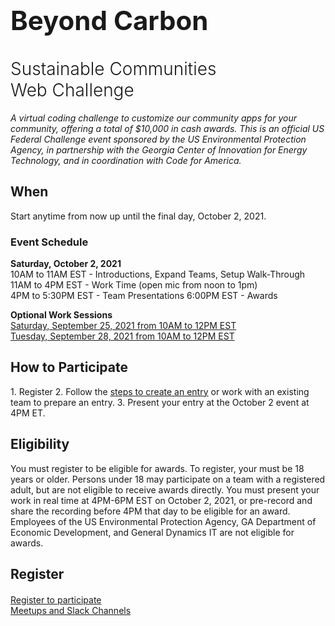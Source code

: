 <!-- MOVED TO Community/Challenge/README.md -->

<h3><span style="white-space:nowrap; font-size: 42px; line-height: 1em">Beyond Carbon</span></h3>

<h1 style="font-weight:300">Sustainable Communities <span style="white-space:nowrap">Web Challenge</span></h1>

<i>A virtual coding challenge to customize our community apps for your community, offering a total of $10,000 in cash awards. This is an official US Federal Challenge event sponsored by the US Environmental Protection Agency, in partnership with the Georgia Center of Innovation for Energy Technology, and in coordination with Code for America.</i>

<h2>When</h2>
Start anytime from now up until the final day, October 2, 2021.

<h3>Event Schedule</h3>

<b>Saturday, October 2, 2021</b>  
10AM to 11AM EST - Introductions, Expand Teams, Setup Walk-Through  
11AM to 4PM EST - Work Time (open mic from noon to 1pm)  
4PM to 5:30PM EST - Team Presentations
6:00PM EST - Awards

<b>Optional Work Sessions</b><br>
<a href="../../community/challenge/meetups/">Saturday, September 25, 2021 from 10AM to 12PM EST</a><br>
<a href="../../community/challenge/meetups/">Tuesday, September 28, 2021 from 10AM to 12PM EST</a><br>

<h2>How to Participate</h2>
1. Register
2. Follow the <a href="#introlist">steps to create an entry</a> or work with an existing team to prepare an entry.
3. Present your entry at the October 2 event at 4PM ET.

<h2>Eligibility</h2>
You must register to be eligible for awards. To register, your must be 18 years or older. Persons under 18 may participate on a team with a registered adult, but are not eligible to receive awards directly. You must present your work in real time at 4PM-6PM EST on October 2, 2021, or pre-record and share the recording before 4PM that day to be eligible for an award. Employees of the US Environmental Protection Agency, GA Department of Economic Development, and General Dynamics IT are not eligible for awards.

<!--
Join us at an upcoming <a href="meetups/">meetup</a> to get involved! Final presentations will be Saturday, October 2, 2021. You can get started today!<br>

 in our fall event presented by the U.S. EPA in partnership with the Georgia Department of Economic Development Centers of Innovation and <a href="https://www.codeforamerica.org/" target="_parent" style="white-space: nowrap;">Code for America</a>.   

You can compete from anywhere in the world. We're building additions to the <a href="https://www.epa.gov" target="_parent">US Environmental Protection Agency's&nbsp;(EPA)</a> model for states called 
<a href="https://www.epa.gov/land-research/us-environmentally-extended-input-output-useeio-models" target="_blank">USEEIO</a> along with local data to provide [Tools for Communities](../../io/communities/) using [Embeddable IO Widgets](../../io/charts/)

-->
 
<!-- with an eye toward providing location-based add-ons to [BeyondCarbon.org](https://www.beyondcarbon.org/look-up-your-state/) and [Google DataCommons.org](https://datacommons.org/place/country/USA?topic=Environment). -->  


<!-- We're combining national and state-level economic data, community resources and planning input from local communities to customize new environmental indicator models to meet&nbsp;community&nbsp;needs. -->  


<h2>Register</h2>
<!-- Also update in community index.html footer -->
<div style="margin-top:20px">
<a href="registration/" class="btn btn-success">Register to participate</a><br>
 <!-- <a href="../projects/" class="btn btn-warning">View Project Areas</a> -->
<a href="meetups" class="btn btn-danger">Meetups and Slack Channels</a>
</div>
<br>

<!--
<b>Our January 2021 Winners</b>

#####1st Place - Top Web Developer  
Akilah Littlejohn  

#####Top Data Science Developer  
Kathryn Winglee  

#####Top React Developer  
Andrew Zimmer  
<br>
-->

<!--

**Awards** - Judges may adjust these levels based on team size and levels of commitment.  Some awards will be granted in advance of the event to prepare processes used by other participants.  Includes additional funds contributed by the Georgia Center for Innovation in Energy Technology.  Some awards may be granted made after Oct 2, 2021 for additional contributions.

#### Coding Awards   ($7,000+)  
$2,000 - First place (team or individual)  
$1,500 - Second place (team or individual)  
$1,000 - Third place (team or individual)  
$500 - Brigade App Integration Tools  
$300 - Top Web Developer  
$300 - Top Data Science Developer  
$300 - Top React Developer  
$300 - Top Google Developer  
$300 - Top Overall Contributor 

#### Community Data Collection Champions ($2,000)
$500 - Widely Useful  
$500 - Detailed Analysis  
$300 - Collaborative Assembly  
$300 - Perspective Changing  

#### High School Teams ($3000)


Focused on ideas and presentations  

$800 - Coolest Concept  
$800 - Boss Coding  
$500 - Steller Design  
$500 - Wildest Web Site  

#### Bonus Areas
$300 - Teaching Tools   
$300 - Editing Tools  

-->

<!--Awards for teachers to use for class supplies and equipment.  
We are unable to provide cash awards directly to K-12 students.

-->

<!-- 
The implementation portion will be allocated based on pitches from teams after the award recipients are named.  Implementation projects will be distributed upon project completion within 3 months after the challenge.  


### Sustainable Communities Web Challenge

<b>Saturday, January - </b> - Virtual Kickoff on Zoom    
  
<b>Saturday, January</b> - Final Round, Integrations 

<b>Sunday, January - 2 PM to 4 PM</b> - Zoom Presentations and Awards  


<b>Project participants will explore</b>
1. Goods and services each community produces    
2. The environmental impact of each community's top industries  
3. How new technologies can change a community's impact  
4. Ways communities are using and reusing materials to fuel net zero initiatives  

Judges will use Slack video to deliberate while using a Google Form for calculating scores for the Oct 25 awards.<br><br>
-->

<!--
<a href="https://www.challenge.gov/">View more US web challenges at Challenge.gov</a>  
-->


